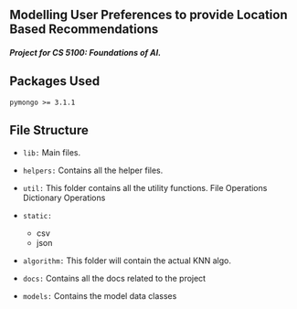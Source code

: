 ## Modelling User Preferences to provide Location Based Recommendations 

##### Project for CS 5100: Foundations of AI.



## Packages Used

`pymongo >= 3.1.1`


## File Structure

- `lib:` 
    Main files.
    
- `helpers:`
    Contains all the helper files.

- `util:`
    This folder contains all the utility functions.
    File Operations
    Dictionary Operations
    
- `static:`
    - csv
    - json
    
- `algorithm:`
    This folder will contain the actual KNN algo.

- `docs:`
    Contains all the docs related to the project
    
- `models:`
    Contains the model data classes
    

